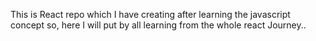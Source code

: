 This is React repo which I have creating after learning the javascript concept so, here I will put by all learning from the whole react Journey..
